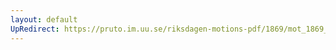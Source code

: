 ```yaml
---
layout: default
UpRedirect: https://pruto.im.uu.se/riksdagen-motions-pdf/1869/mot_1869__fk__34/mot_1869__fk__34-001.pdf
---
```

